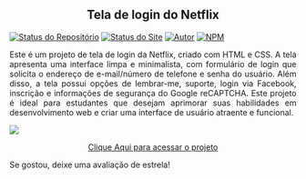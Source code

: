 <h2 align="center">Tela de login do Netflix</h2>

[![Status do Repositório](https://img.shields.io/badge/Repository%20Status-Maintained-dark%20green.svg)](https://github.com/alexandresantosal91/netflix-tela-de-login)
[![Status do Site](https://img.shields.io/badge/Website%20Status-Online-green)](https://alexandresantosal91.github.io/netflix-tela-de-login/)
[![Autor](https://img.shields.io/badge/Author-Alexandre%20Santos-blue.svg)](https://www.linkedin.com/in/alexandresantosal/)
[![NPM](https://img.shields.io/npm/l/react)](https://github.com/alexandresantosal91/netflix-tela-de-login/blob/main/LICENSE)

<p align="justify">Este é um projeto de tela de login da Netflix, criado com HTML e CSS. A tela apresenta uma interface limpa e minimalista, com formulário de login que solicita o endereço de e-mail/número de telefone e senha do usuário. Além disso, a tela possui opções de lembrar-me, suporte, login via Facebook, inscrição e informações de segurança do Google reCAPTCHA. Este projeto é ideal para estudantes que desejam aprimorar suas habilidades em desenvolvimento web e criar uma interface de usuário atraente e funcional.</p>

![](./assets/img/Captura%20de%20Tela%202023-05-16%20%C3%A0s%2016.59.00.png)

<p align="center"><a href="https://alexandresantosal91.github.io/netflix-tela-de-login/">Clique Aqui para acessar o projeto</a></p>

 <p align="justify">Se gostou, deixe uma avaliação de estrela!</p>

